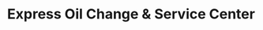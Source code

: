 ---
title: "Express Oil Change & Service Center"
url: /searcy/express-oil-change-und-service-center/
shop: Autowerkstatt
---